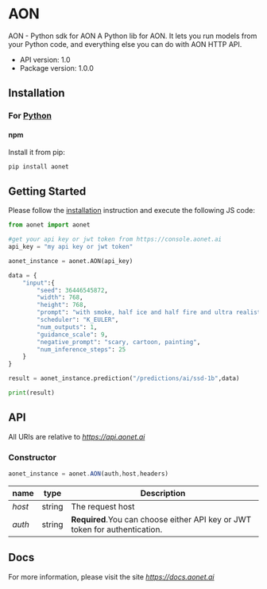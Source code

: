 # AON

AON - Python sdk for AON
A Python lib for AON. It lets you run models from your Python code, and everything else you can do with AON HTTP API.

- API version: 1.0
- Package version: 1.0.0

## Installation

### For [Python](https://www.python.org/)

#### npm

Install it from pip:

```shell
pip install aonet
```

## Getting Started

Please follow the [installation](#installation) instruction and execute the following JS code:

```python
from aonet import aonet

#get your api key or jwt token from https://console.aonet.ai
api_key = "my api key or jwt token"

aonet_instance = aonet.AON(api_key)

data = {
    "input":{
        "seed": 36446545872,
        "width": 768,
        "height": 768,
        "prompt": "with smoke, half ice and half fire and ultra realistic in detail.wolf, typography, dark fantasy, wildlife photography, vibrant, cinematic and on a black background",
        "scheduler": "K_EULER",
        "num_outputs": 1,
        "guidance_scale": 9,
        "negative_prompt": "scary, cartoon, painting",
        "num_inference_steps": 25
    }
}

result = aonet_instance.prediction("/predictions/ai/ssd-1b",data)

print(result)

```

## API

All URIs are relative to *https://api.aonet.ai*

### Constructor

```javascript
aonet_instance = aonet.AON(auth,host,headers)
```

name | type | Description
------------ | ------------- | -------------
*host* | string | The request host
*auth* | string | **Required**.You can choose either API key or JWT token for authentication.


## Docs

For more information, please visit the site *https://docs.aonet.ai*